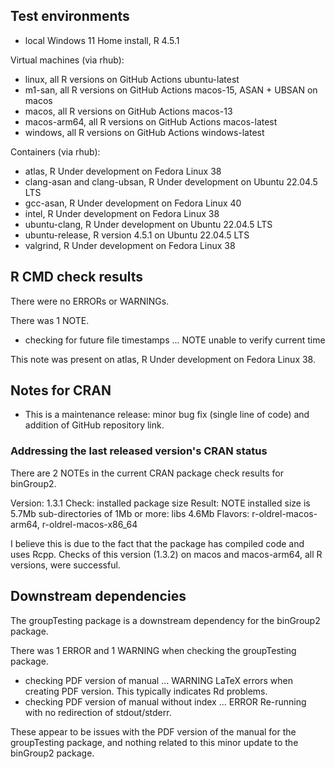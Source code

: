 ## Test environments

* local Windows 11 Home install, R 4.5.1

Virtual machines (via rhub): 
* linux, all R versions on GitHub Actions ubuntu-latest
* m1-san, all R versions on GitHub Actions macos-15, ASAN + UBSAN on macos
* macos, all R versions on GitHub Actions macos-13
* macos-arm64, all R versions on GitHub Actions macos-latest
* windows, all R versions on GitHub Actions windows-latest

Containers (via rhub):
* atlas, R Under development on Fedora Linux 38
* clang-asan and clang-ubsan, R Under development on Ubuntu 22.04.5 LTS
* gcc-asan, R Under development on Fedora Linux 40
* intel, R Under development on Fedora Linux 38
* ubuntu-clang, R Under development on Ubuntu 22.04.5 LTS
* ubuntu-release, R version 4.5.1 on Ubuntu 22.04.5 LTS
* valgrind, R Under development on Fedora Linux 38


## R CMD check results

There were no ERRORs or WARNINGs. 

There was 1 NOTE.

* checking for future file timestamps ... NOTE
unable to verify current time

This note was present on atlas, R Under development on Fedora Linux 38. 


## Notes for CRAN
* This is a maintenance release: minor bug fix (single line of code) and addition of GitHub repository link.


### Addressing the last released version's CRAN status

There are 2 NOTEs in the current CRAN package check results for binGroup2. 

Version: 1.3.1
Check: installed package size
Result: NOTE 
    installed size is  5.7Mb
    sub-directories of 1Mb or more:
      libs   4.6Mb
Flavors: r-oldrel-macos-arm64, r-oldrel-macos-x86_64

I believe this is due to the fact that the package has compiled code and uses Rcpp.
Checks of this version (1.3.2) on macos and macos-arm64, all R versions, were successful. 
  
  
## Downstream dependencies

The groupTesting package is a downstream dependency for the binGroup2 package. 

There was 1 ERROR and 1 WARNING when checking the groupTesting package. 

* checking PDF version of manual ... WARNING
LaTeX errors when creating PDF version.
This typically indicates Rd problems.
* checking PDF version of manual without index ... ERROR
Re-running with no redirection of stdout/stderr.

These appear to be issues with the PDF version of the manual for the 
groupTesting package, and nothing related to this minor update to the 
binGroup2 package. 

